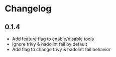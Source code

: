 # Changelog

## 0.1.4
- Add feature flag to enable/disable tools
- Ignore trivy & hadolint fail by default
- Add flag to change trivy & hadolint fail behavior